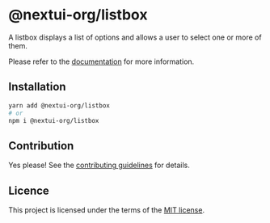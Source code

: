 # @nextui-org/listbox

A listbox displays a list of options and allows a user to select one or more of them.

Please refer to the [documentation](https://nextui.org/docs/components/listbox) for more information.

## Installation

```sh
yarn add @nextui-org/listbox
# or
npm i @nextui-org/listbox
```

## Contribution

Yes please! See the
[contributing guidelines](https://github.com/nextui-org/nextui/blob/master/CONTRIBUTING.md)
for details.

## Licence

This project is licensed under the terms of the
[MIT license](https://github.com/nextui-org/nextui/blob/master/LICENSE).
